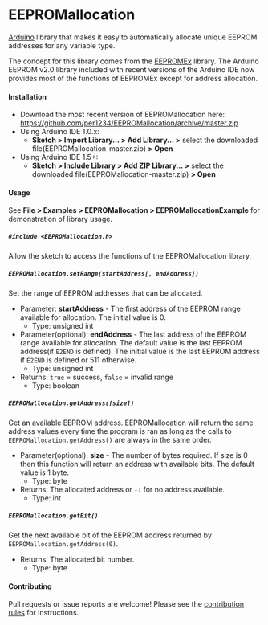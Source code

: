 EEPROMallocation
==========

[Arduino](http://arduino.cc) library that makes it easy to automatically allocate unique EEPROM addresses for any variable type.

The concept for this library comes from the [EEPROMEx](https://github.com/thijse/Arduino-EEPROMEx) library. The Arduino EEPROM v2.0 library included with recent versions of the Arduino IDE now provides most of the functions of EEPROMEx except for address allocation.


<a id="installation"></a>
#### Installation
- Download the most recent version of EEPROMallocation here: https://github.com/per1234/EEPROMallocation/archive/master.zip
- Using Arduino IDE 1.0.x:
  - **Sketch > Import Library... > Add Library... >** select the downloaded file(EEPROMallocation-master.zip) **> Open**
- Using Arduino IDE 1.5+:
  - **Sketch > Include Library > Add ZIP Library... >** select the downloaded file(EEPROMallocation-master.zip) **> Open**


<a id="usage"></a>
#### Usage
See **File > Examples > EEPROMallocation > EEPROMallocationExample** for demonstration of library usage.

##### `#include <EEPROMallocation.h>`
Allow the sketch to access the functions of the EEPROMallocation library.

##### `EEPROMallocation.setRange(startAddress[, endAddress])`
Set the range of EEPROM addresses that can be allocated.
- Parameter: **startAddress** - The first address of the EEPROM range available for allocation. The initial value is 0.
  - Type: unsigned int
- Parameter(optional): **endAddress** - The last address of the EEPROM range available for allocation. The default value is the last EEPROM address(if `E2END` is defined). The initial value is the last EEPROM address if `E2END` is defined or 511 otherwise.
  - Type: unsigned int
- Returns: `true` = success, `false` = invalid range
  - Type: boolean

##### `EEPROMallocation.getAddress([size])`
Get an available EEPROM address. EEPROMallocation will return the same address values every time the program is ran as long as the calls to `EEPROMallocation.getAddress()` are always in the same order.
- Parameter(optional): **size** - The number of bytes required. If size is 0 then this function will return an address with available bits. The default value is 1 byte.
  - Type: byte
- Returns: The allocated address or `-1` for no address available.
  - Type: int

##### `EEPROMallocation.getBit()`
Get the next available bit of the EEPROM address returned by `EEPROMallocation.getAddress(0)`.
- Returns: The allocated bit number.
  - Type: byte


#### Contributing
Pull requests or issue reports are welcome! Please see the [contribution rules](https://github.com/per1234/EEPROMallocation/blob/master/.github/CONTRIBUTING.md) for instructions.
